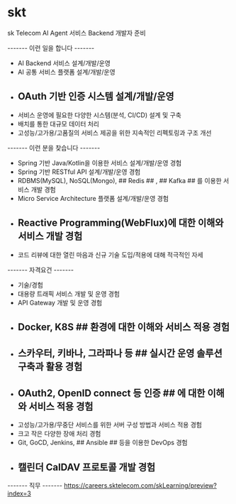 # skt
sk Telecom AI Agent 서비스 Backend 개발자 준비


------- 이런 일을 합니다 -------
* AI Backend 서비스 설계/개발/운영
* AI 공통 서비스 플랫폼 설계/개발/운영
* ## OAuth 기반 인증 시스템 설계/개발/운영 ##
* 서비스 운영에 필요한 다양한 시스템(분석, CI/CD) 설계 및 구축
* 배치를 통한 대규모 데이터 처리
* 고성능/고가용/고품질의 서비스 제공을 위한 지속적인 리펙토링과 구조 개선

------- 이런 분을 찾습니다 ------- 
* Spring 기반 Java/Kotlin을 이용한 서비스 설계/개발/운영 경험
* Spring 기반 RESTful API 설계/개발/운영 경험
* RDBMS(MySQL), NoSQL(Mongo), ## Redis ## , ## Kafka ## 를 이용한 서비스 개발 경험
* Micro Service Architecture 플랫폼 설계/개발/운영 경험
* ## Reactive Programming(WebFlux)에 대한 이해와 서비스 개발 경험 ## 
* 코드 리뷰에 대한 열린 마음과 신규 기술 도입/적용에 대해 적극적인 자세

------- 자격요건 ------- 
* 기술/경험
* 대용량 트래픽 서비스 개발 및 운영 경험
* API Gateway 개발 및 운영 경험
* ## Docker, K8S ## 환경에 대한 이해와 서비스 적용 경험
* ## 스카우터, 키바나, 그라파나 등 ## 실시간 운영 솔루션 구축과 활용 경험
* ## OAuth2, OpenID connect 등 인증 ## 에 대한 이해와 서비스 적용 경험
* 고성능/고가용/무중단 서비스를 위한 서버 구성 방법과 서비스 적용 경험
* 크고 작은 다양한 장애 처리 경험
* Git, GoCD, Jenkins, ## Ansible ## 등을 이용한 DevOps 경험  
* ## 캘린더 CalDAV 프로토콜 개발 경험 ## 

------- 직무 ------- 
https://careers.sktelecom.com/skLearning/preview?index=3
